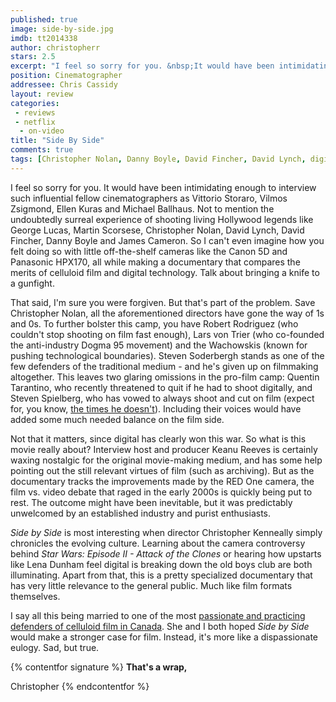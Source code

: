 ```yaml
---
published: true
image: side-by-side.jpg
imdb: tt2014338
author: christopherr
stars: 2.5
excerpt: "I feel so sorry for you. &nbsp;It would have been intimidating enough to interview such influential fellow cinematographers as Vittorio Storaro, Vilmos Zsigmond, Ellen Kuras and Michael Ballhaus. Not to mention the undoubtedly surreal experience of shooting living Hollywood legends like George Lucas, Martin Scorsese, Christopher Nolan, David Lynch, David Fincher, Danny Boyle and James Cameron. So I can&rsquo;t even imagine how you felt doing so with little off-the-shelf cameras like the Canon 5D and Panasonic HPX170, all while making a documentary that compares the merits of celluloid film and digital technology. Talk about bringing a knife to a gunfight."
position: Cinematographer
addressee: Chris Cassidy
layout: review
categories: 
 - reviews
 - netflix
  - on-video
title: "Side By Side"
comments: true
tags: [Christopher Nolan, Danny Boyle, David Fincher, David Lynch, digital, documentary, Film, George Lucas, James Cameron, Letters, Martin Scorsese, Red, video]
---
```

I feel so sorry for you.  It would have been intimidating enough to interview such influential fellow cinematographers as Vittorio Storaro, Vilmos Zsigmond, Ellen Kuras and Michael Ballhaus. Not to mention the undoubtedly surreal experience of shooting living Hollywood legends like George Lucas, Martin Scorsese, Christopher Nolan, David Lynch, David Fincher, Danny Boyle and James Cameron. So I can't even imagine how you felt doing so with little off-the-shelf cameras like the Canon 5D and Panasonic HPX170, all while making a documentary that compares the merits of celluloid film and digital technology. Talk about bringing a knife to a gunfight.

That said, I'm sure you were forgiven.  But that's part of the problem. Save Christopher Nolan, all the aforementioned directors have gone the way of 1s and 0s. To further bolster this camp, you have Robert Rodriguez (who couldn't stop shooting on film fast enough), Lars von Trier (who co-founded the anti-industry Dogma 95 movement) and the Wachowskis (known for pushing technological boundaries). Steven Soderbergh stands as one of the few defenders of the traditional medium - and he's given up on filmmaking altogether. This leaves two glaring omissions in the pro-film camp: Quentin Tarantino, who recently threatened to quit if he had to shoot digitally, and Steven Spielberg, who has vowed to always shoot and cut on film (expect for, you know, [the times he doesn't][1]). Including their voices would have added some much needed balance on the film side.

   [1]: http://www.imdb.com/title/tt0983193/?ref_=sr_1

Not that it matters, since digital has clearly won this war. So what is this movie really about? Interview host and producer Keanu Reeves is certainly waxing nostalgic for the original movie-making medium, and has some help pointing out the still relevant virtues of film (such as archiving).  But as the documentary tracks the improvements made by the RED One camera, the film vs. video debate that raged in the early 2000s is quickly being put to rest. The outcome might have been inevitable, but it was predictably unwelcomed by an established industry and purist enthusiasts.

_Side by Side_ is most interesting when director Christopher Kenneally simply chronicles the evolving culture. Learning about the camera controversy behind _Star Wars: Episode II - Attack of the Clones_ or hearing how upstarts like Lena Dunham feel digital is breaking down the old boys club are both illuminating. Apart from that, this is a pretty specialized documentary that has very little relevance to the general public. Much like film formats themselves.

I say all this being married to one of the most [passionate and practicing defenders of celluloid film in Canada][2]. She and I both hoped _Side by Side_ would make a stronger case for film. Instead, it's more like a dispassionate eulogy. Sad, but true.

   [2]: http://www.firstkissfilms.com/

{% contentfor signature %}
**That's a wrap,**

Christopher
{% endcontentfor %}